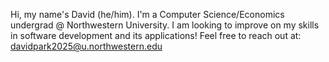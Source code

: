 Hi, my name's David (he/him). I'm a Computer Science/Economics undergrad @ Northwestern University. I am looking to improve on my skills in software development and its applications! Feel free to reach out at: davidpark2025@u.northwestern.edu
